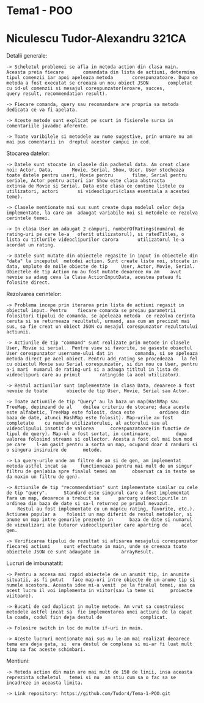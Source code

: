 # Tema1 - POO
# Niculescu Tudor-Alexandru 321CA

Detalii generale:
    
    -> Scheletul problemei se afla in metoda action din clasa main. Aceasta preia fiecare 		comandata din lista de actiuni, determina tipul comenzii iar apoi apeleaza metoda 		corespunzatoare. Dupa ce metoda a fost executat se creeaza un nou obiect JSON 		completat cu id-ul comenzii si mesajul corespunzator(eroare, succes, 		    query result, recommendation result).
    
    -> Fiecare comanda, query sau recomandare are propria sa metoda dedicata ce va fi apelata.
    
    -> Aceste metode sunt explicat pe scurt in fisierele sursa in comentariile javadoc aferente.
    
    -> Toate varibilele si metodele au nume sugestive, prin urmare nu am mai pus comentarii in 	dreptul acestor campui in cod.
    
     

Stocarea datelor:

    -> Datele sunt stocate in clasele din pachetul data. Am creat clase noi: Actor, Data, 		Movie, Serial, Show, User. User stocheaza toate datele pentru useri, Movie pentru 		filme, Serial pentru seriale, Actor pentru actori iar Show este clasa abstracta 		extinsa de Movie si Serial. Data este clasa ce contine listele cu utilizatori, actori 		si videoclipuri(clasa esentiala a acestei teme).
    
    -> Clasele mentionate mai sus sunt create dupa modelul celor deja implementate, la care am 	adaugat variabile noi si metodele ce rezolva cerintele temei.
    
    -> In clasa User am adaugat 2 campuri, numberOfRatings(numarul de rating-uri pe care le-a 	oferit utilizatorul), si ratedTitles, o lista cu titlurile videoclipurilor carora 		utilizatorul le-a acordat un rating.
    
    -> Datele sunt mutate din obiectele regasite in input in obiectele din "data" la inceputul 	metodei action. Sunt create liste noi, stocate in data, umplute de noile obiecte de tip 	User, Actor, Movie, Serial. Obiectele de tip Action nu au fost mutate deoarece nu am 	avut nevoie sa adaug ceva la Clasa ActionInputData, acestea puteau fi folosite direct.
    
Rezolvarea cerintelor:

    -> Problema incepe prin iterarea prin lista de actiuni regasit in obiectul input. Pentru 	fiecare comanda se preiau parametrii folositori tipului de comanda, se apeleaza metoda 	ce rezolva cerinta ceruta si se returneaza rezultatul, urmand, asa cum am precizat mai 	sus, sa fie creat un obiect JSON cu mesajul corespunzator rezultatului actiunii.
    
    -> Actiunile de tip "command" sunt realizate prin metode in clasele User, Movie si serial. 	Pentru view si favorite, se gaseste obiectul User corespunzator username-ului dat in 		comanda, si se apeleaza metoda direct pe acel obiect. Pentru add_rating se procedeaza 	la fel cu obiectul Movie sau Serial corespunzator, si din nou cu User, pentru a-i mari 	numarul de rating-uri si a adauga titltul in lista de videoclipuri care au primit 		rating(de la acel utilizator).
    
    -> Restul actiunilor sunt implementate in clasa Data, deoarece a fost nevoie de toate 		obiecte de tip User, Movie, Serial sau Actor.
    
    -> Toate actiunile de tip "Query" au la baza un map(HashMap sau TreeMap, depinzand de al 	doilea criteriu de stocare; daca aceste este alfabetic, TreeMap este folosit, daca este 		ordinea din baza de date, atunci HashMap este folosit). Map-urile au fost completate 	cu numele utilizatorului, al actorului sau al videoclipului insotit de valorea	 	corespunzatoare(in functie de tipul de query). Map-ul a fost sortat, in continuare, 		dupa 	valorea folosind streams si collector. Acesta a fost cel mai bun mod pe care 	l-am gasit pentru a sorta un map, ocupand doar 4 randuri si o singura insiruire de 		metode.
    
    -> La query-urile unde am filtre de an si de gen, am implementat metoda astfel incat sa 	functioneaza pentru mai mult de un singur filtru de gen(abia spre finalul temei am 		observat ca in teste se da maxim un filtru de gen). 
    
    -> Actiunile de tip "recommendation" sunt implementate similar cu cele de tip "query". 		Standard este singurul care a fost implementat fara un map, deoarece a trebuit sa 		parcurg videoclipurile in ordinea din baza de date si sa-l returnez pe primul nevazut.
    	Restul au fost implementate cu un map(cu rating, favorite, etc.). Actiunea popular a 	folosit un map diferit de restul metodelor, si anume un map intre genurile prezente in 		baza de date si numarul de vizualizari ale tuturor videoclipurilor care aparting de 	acel gen.
    	
    -> Verificarea tipului de rezultat si afisarea mesajului corespunzator fiecarei actiuni 	sunt efectuate in main, unde se creeaza toate obiectele JSON ce sunt adaugate in 		arrayResult.
    
Lucruri de imbunatatit:

    -> Pentru a accesa mai rapid obiectele de un anumit tip, in anumite situatii, as fi putut 	face map-uri intre obiecte de un anume tip si numele acestora. Aceasta idee mi-a venit 	pe la finalul temei, asa ca acest lucru il voi implementa in viitor(sau la teme si 		proiecte viitoare).
    
    -> Bucati de cod duplicat in multe metode. Am vrut sa construiesc metodele astfel incat sa 	fie implementarea unei actiuni de la capat la coada, codul fiin deja destul de        		complicat.
    
    -> Folosire switch in loc de multe if-uri in main.
    
    -> Aceste lucruri mentionate mai sus nu le-am mai realizat deoarece tema era deja gata, si 	era destul de complexa si mi-ar fi luat mult timp sa fac aceste schimbari.
    
    
Mentiuni:

    -> Metoda action din main are mai mult de 150 de linii, insa aceasta reprezinta scheletul 	temei si nu  am stiu cum sa o fac sa se incadreze in aceasta limita.     	
    
    -> Link repository: https://github.com/Tudor4/Tema-1-POO.git
